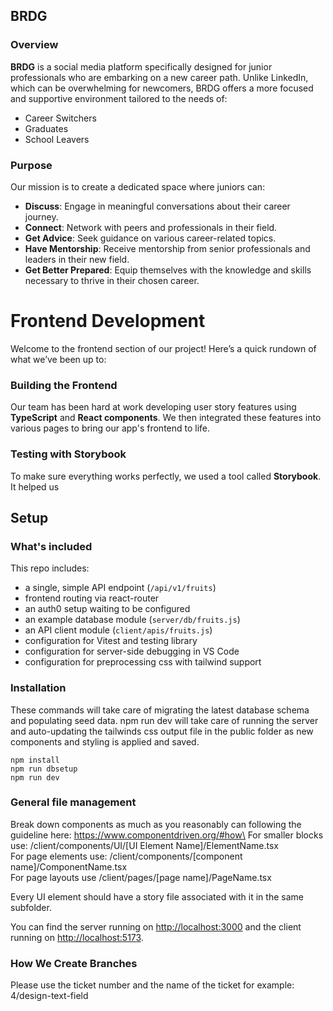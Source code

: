 ## BRDG

### Overview
**BRDG** is a social media platform specifically designed for junior professionals who are embarking on a new career path. Unlike LinkedIn, which can be overwhelming for newcomers, BRDG offers a more focused and supportive environment tailored to the needs of:

- Career Switchers
- Graduates
- School Leavers

### Purpose
Our mission is to create a dedicated space where juniors can:
- **Discuss**: Engage in meaningful conversations about their career journey.
- **Connect**: Network with peers and professionals in their field.
- **Get Advice**: Seek guidance on various career-related topics.
- **Have Mentorship**: Receive mentorship from senior professionals and leaders in their new field.
- **Get Better Prepared**: Equip themselves with the knowledge and skills necessary to thrive in their chosen career.


# Frontend Development

Welcome to the frontend section of our project! Here’s a quick rundown of what we’ve been up to:

### Building the Frontend
Our team has been hard at work developing user story features using **TypeScript** and **React components**. We then integrated these features into various pages to bring our app's frontend to life.

### Testing with Storybook
To make sure everything works perfectly, we used a tool called **Storybook**. It helped us 


## Setup

### What's included

This repo includes:

* a single, simple API endpoint (`/api/v1/fruits`)
* frontend routing via react-router
* an auth0 setup waiting to be configured
* an example database module (`server/db/fruits.js`)
* an API client module (`client/apis/fruits.js`)
* configuration for Vitest and testing library
* configuration for server-side debugging in VS Code
* configuration for preprocessing css with tailwind support

### Installation

These commands will take care of migrating the latest database schema and populating seed data.
npm run dev will take care of running the server and auto-updating the tailwinds css output file in the public folder as new components and styling is applied and saved.

```
npm install
npm run dbsetup
npm run dev
```

### General file management

Break down components as much as you reasonably can following the guideline here: https://www.componentdriven.org/#how\
For smaller blocks use: /client/components/UI/[UI Element Name]/ElementName.tsx\
For page elements use: /client/components/[component name]/ComponentName.tsx\
For page layouts use /client/pages/[page name]/PageName.tsx

Every UI element should have a story file associated with it in the same subfolder.

You can find the server running on [http://localhost:3000](http://localhost:3000) and the client running on [http://localhost:5173](http://localhost:5173).


### How We Create Branches

Please use the ticket number and the name of the ticket for example:
4/design-text-field
